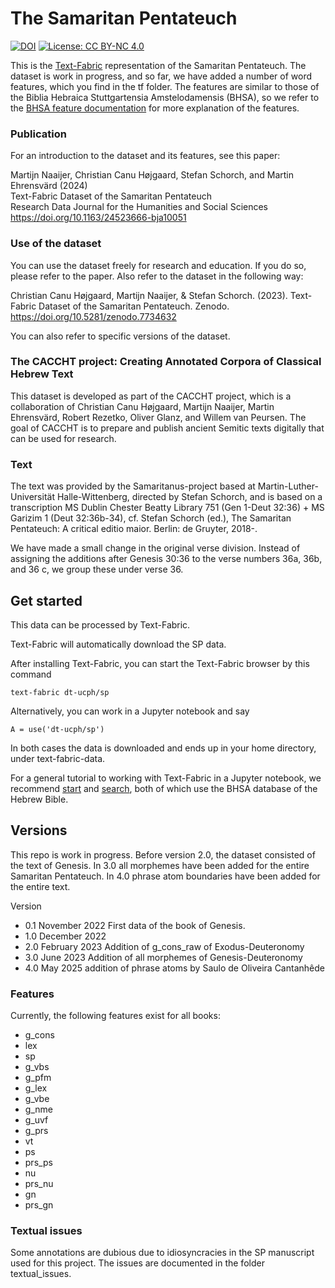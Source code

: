# The Samaritan Pentateuch

[![DOI](https://zenodo.org/badge/DOI/10.5281/zenodo.7734632.svg)](https://doi.org/10.5281/zenodo.7734632) [![License: CC BY-NC 4.0](https://img.shields.io/badge/License-CC_BY--NC_4.0-lightgrey.svg)](https://creativecommons.org/licenses/by-nc/4.0/)

This is the [Text-Fabric](https://github.com/annotation/text-fabric) representation of the Samaritan Pentateuch.
The dataset is work in progress, and so far, we have added a number of word features, which you find in the tf folder. The features are similar to those of the Biblia Hebraica Stuttgartensia Amstelodamensis (BHSA), so we refer to the [BHSA feature documentation](https://etcbc.github.io/bhsa/) for more explanation of the features.

### Publication

For an introduction to the dataset and its features, see this paper:

Martijn Naaijer, Christian Canu Højgaard, Stefan Schorch, and Martin Ehrensvärd (2024)\
Text-Fabric Dataset of the Samaritan Pentateuch\
Research Data Journal for the Humanities and Social Sciences\
https://doi.org/10.1163/24523666-bja10051

### Use of the dataset

You can use the dataset freely for research and education. If you do so, please refer to the paper. Also refer to the dataset in the following way:

Christian Canu Højgaard, Martijn Naaijer, & Stefan Schorch. (2023). 
Text-Fabric Dataset of the Samaritan Pentateuch. Zenodo. 
https://doi.org/10.5281/zenodo.7734632

You can also refer to specific versions of the dataset.
 
### The CACCHT project: Creating Annotated Corpora of Classical Hebrew Text

This dataset is developed as part of the CACCHT project, which is a collaboration of Christian Canu Højgaard, Martijn Naaijer, Martin Ehrensvärd, Robert Rezetko, Oliver Glanz, and Willem van Peursen. The goal of CACCHT is to prepare and publish ancient Semitic texts digitally that can be used for research.

### Text

The text was provided by the Samaritanus-project based at Martin-Luther-Universität Halle-Wittenberg, directed by Stefan Schorch, and is based on a transcription MS Dublin Chester Beatty Library 751 (Gen 1-Deut 32:36) + MS Garizim 1 (Deut 32:36b-34), cf. Stefan Schorch (ed.), The Samaritan Pentateuch: A critical editio maior. Berlin: de Gruyter, 2018-.

We have made a small change in the original verse division. Instead of assigning the additions after Genesis 30:36 to the verse numbers 36a, 36b, and 36 c, we group these under verse 36.

## Get started

This data can be processed by Text-Fabric.

Text-Fabric will automatically download the SP data.

After installing Text-Fabric, you can start the Text-Fabric browser by this command

```text-fabric dt-ucph/sp```

Alternatively, you can work in a Jupyter notebook and say

```from tf.app import use
A = use('dt-ucph/sp')
```

In both cases the data is downloaded and ends up in your home directory, under text-fabric-data.

For a general tutorial to working with Text-Fabric in a Jupyter notebook, we recommend [start](https://nbviewer.jupyter.org/github/etcbc/bhsa/blob/master/tutorial/start.ipynb)
and
[search](https://nbviewer.jupyter.org/github/etcbc/bhsa/blob/master/tutorial/search.ipynb), both of which use the BHSA database of the Hebrew Bible.

## Versions

This repo is work in progress. Before version 2.0, the dataset consisted of the text of Genesis. In 3.0 all morphemes have been added for the entire Samaritan Pentateuch. In 4.0 phrase atom boundaries have been added for the entire text.

Version
- 0.1 November 2022 First data of the book of Genesis.
- 1.0 December 2022
- 2.0 February 2023 Addition of g_cons_raw of Exodus-Deuteronomy
- 3.0 June 2023 Addition of all morphemes of Genesis-Deuteronomy
- 4.0 May 2025 addition of phrase atoms by Saulo de Oliveira Cantanhêde

### Features
Currently, the following features exist for all books:
- g_cons
- lex
- sp
- g_vbs
- g_pfm
- g_lex
- g_vbe
- g_nme
- g_uvf
- g_prs
- vt
- ps
- prs_ps
- nu
- prs_nu
- gn
- prs_gn

### Textual issues
Some annotations are dubious due to idiosyncracies in the SP manuscript used for this project. The issues are documented in the folder textual_issues.